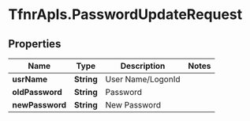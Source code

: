 # TfnrApIs.PasswordUpdateRequest

## Properties
Name | Type | Description | Notes
------------ | ------------- | ------------- | -------------
**usrName** | **String** | User Name/LogonId | 
**oldPassword** | **String** | Password | 
**newPassword** | **String** | New Password | 


